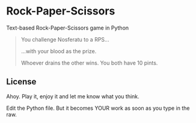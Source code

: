 # Rock-Paper-Scissors
Text-based Rock-Paper-Scissors game in Python


<blockquote>
    <p>You challenge Nosferatu to a RPS...</p>
    <p>...with your blood as the prize.</p>
    <p>Whoever drains the other wins. You both have 10 pints.</p>
</blockquote>

<h2>License</h2>
<p>Ahoy. Play it, enjoy it and let me know what you think.</p>
<p>Edit the Python file. But it becomes YOUR work as soon as you type in the raw.</p>